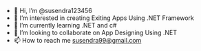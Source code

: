 - 👋 Hi, I’m @susendra123456
- 👀 I’m interested in creating Exiting Apps Using .NET Framework
- 🌱 I’m currently learning .NET and c#
- 💞️ I’m looking to collaborate on App Designing Using .NET
- 📫 How to reach me susendra99@gmail.com

<!---
susendra123456/susendra123456 is a ✨ special ✨ repository because its `README.md` (this file) appears on your GitHub profile.
You can click the Preview link to take a look at your changes.
--->
